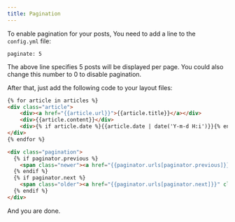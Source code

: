 ```yaml
---
title: Pagination
---
```


To enable pagination for your posts, You need to add a line to the `config.yml` file:

    paginate: 5

The above line specifies 5 posts will be displayed per page. You could also change this number to 0 to disable pagination.

After that, just add the following code to your layout files:

```html
{% for article in articles %}
<div class="article">
    <div><a href="{{article.url}}">{{article.title}}</a></div>
    <div>{{article.content}}</div>
    <div>{% if article.date %}{{article.date | date('Y-m-d H:i')}}{% endif %}</div>
</div>
{% endfor %}

<div class="pagination">
  {% if paginator.previous %}
    <span class="newer"><a href="{{paginator.urls[paginator.previous]}}" class="previous">&lt;&lt; Newer Posts</a></span>
  {% endif %}
  {% if paginator.next %}
    <span class="older"><a href="{{paginator.urls[paginator.next]}}" class="next">Older Posts &gt;&gt;</a></span>
  {% endif %}
</div>
```

And you are done.

